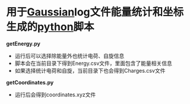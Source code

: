 # 用于[Gaussian](https://gaussian.com/)log文件能量统计和坐标生成的[python](https://www.python.org/)脚本

**getEnergy.py**

- 运行后可以选择除能量外也统计电荷、自旋信息
- 脚本会在当前目录下得到Energy.csv文件，里面包含了能量相关信息
- 如果选择统计电荷和自旋，当前目录下也会得到Charges.csv文件


**getCoordinates.py**

- 运行后会得到coordinates.xyz文件
